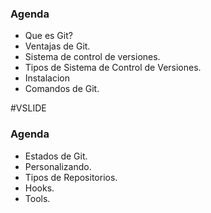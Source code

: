 ### Agenda

- Que es Git?
- Ventajas de Git.
- Sistema de control de versiones.
- Tipos de Sistema de Control de Versiones.
- Instalacion
- Comandos de Git.


#VSLIDE


### Agenda

- Estados de Git.
- Personalizando.
- Tipos de Repositorios.
- Hooks.
- Tools.
